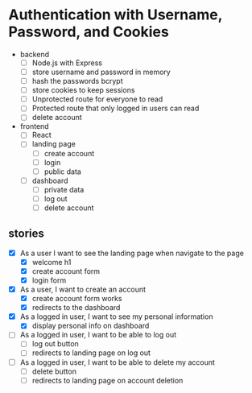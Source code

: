 # Authentication with Username, Password, and Cookies

- backend
  - [ ] Node.js with Express
  - [ ] store username and password in memory
  - [ ] hash the passwords bcrypt
  - [ ] store cookies to keep sessions
  - [ ] Unprotected route for everyone to read
  - [ ] Protected route that only logged in users can read
  - [ ] delete account
- frontend
  - [ ] React
  - [ ] landing page
    - [ ] create account
    - [ ] login
    - [ ] public data
  - [ ] dashboard
    - [ ] private data
    - [ ] log out
    - [ ] delete account

## stories

- [x] As a user I want to see the landing page when navigate to the page
  - [x] welcome h1
  - [x] create account form
  - [x] login form
- [x] As a user, I want to create an account
  - [x] create account form works
  - [x] redirects to the dashboard
- [x] As a logged in user, I want to see my personal information
  - [x] display personal info on dashboard
- [ ] As a logged in user, I want to be able to log out
  - [ ] log out button
  - [ ] redirects to landing page on log out
- [ ] As a logged in user, I want to be able to delete my account
  - [ ] delete button
  - [ ] redirects to landing page on account deletion
